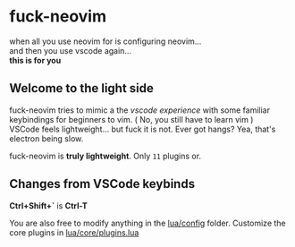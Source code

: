 # fuck-neovim

when all you use neovim for is configuring neovim...  
and then you use vscode again...  
**this is for you**

## Welcome to the light side

fuck-neovim tries to mimic a the *vscode experience* with some familiar keybindings for beginners to vim. ( No, you still have to learn vim )  
VSCode feels lightweight... but fuck it is not. Ever got hangs? Yea, that's electron being slow.  
<!-- please update this plugin count future me -->
fuck-neovim is **truly lightweight**. Only `11` plugins or.

## Changes from VSCode keybinds

**Ctrl+Shift+`** is **Ctrl-T**

You are also free to modify anything in the [lua/config](./lua/config/) folder. Customize the core plugins in [lua/core/plugins.lua](./lua/core/plugins.lua)
